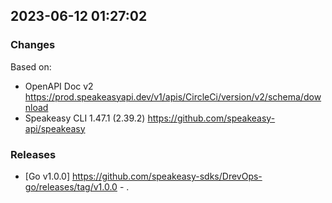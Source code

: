 

## 2023-06-12 01:27:02
### Changes
Based on:
- OpenAPI Doc v2 https://prod.speakeasyapi.dev/v1/apis/CircleCi/version/v2/schema/download
- Speakeasy CLI 1.47.1 (2.39.2) https://github.com/speakeasy-api/speakeasy
### Releases
- [Go v1.0.0] https://github.com/speakeasy-sdks/DrevOps-go/releases/tag/v1.0.0 - .
